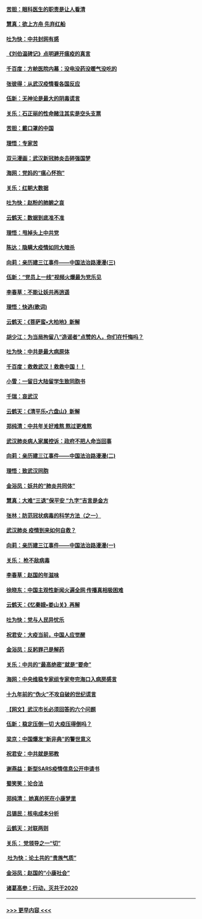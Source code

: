 #### [苦胆：眼科医生的职责是让人看清](../pages/nsc993/n11853840.md?t=02090844) 
#### [慧真：欲上方舟 先弃红船](../pages/nsc993/n11853483.md?t=02090844) 
#### [吐为快：中共封网有感](../pages/nsc993/n11852575.md?t=02090844) 
#### [《刘伯温碑记》点明避开瘟疫的真言](../pages/nsc993/n11852128.md?t=02090844) 
#### [千百度：方舱医院内幕：没电没药没暖气没吃的](../pages/nsc993/n11850211.md?t=02090844) 
#### [张彼得：从武汉疫情看各国反应](../pages/nsc993/n11850102.md?t=02090844) 
#### [伍新：无神论是最大的阴毒谎言](../pages/nsc993/n11846129.md?t=02090844) 
#### [关乐：石正丽的性命赌注其实是空头支票](../pages/nsc993/n11846109.md?t=02090844) 
#### [苦胆：戴口罩的中国](../pages/nsc993/n11845576.md?t=02090844) 
#### [理悟：专家苦](../pages/nsc993/n11845564.md?t=02090844) 
#### [双元漫画：武汉新冠肺炎击碎强国梦](../pages/nsc993/n11843320.md?t=02090844) 
#### [海网：党妈的“瘟心怀抱”](../pages/nsc993/n11840740.md?t=02090844) 
#### [关乐：红朝大数据](../pages/nsc993/n11840675.md?t=02090844) 
#### [吐为快：赵粉的肺腑之哀](../pages/nsc993/n11840618.md?t=02090844) 
#### [云鹤天：数据到底准不准](../pages/nsc993/n11840325.md?t=02090844) 
#### [理悟：甩掉头上中共党](../pages/nsc993/n11838826.md?t=02090844) 
#### [陈达：隐瞒大疫情如同大暗杀](../pages/nsc993/n11838771.md?t=02090844) 
#### [向莉：亲历建三江事件——中国法治路漫漫(三)](../pages/nsc993/n11831825.md?t=02090844) 
#### [伍新：“党员上一线”视频火爆最为党乐见](../pages/nsc993/n11838200.md?t=02090844) 
#### [李春草：不能让妖共再逍遥](../pages/nsc993/n11838102.md?t=02090844) 
#### [理悟：快逃(歌词)](../pages/nsc993/n11838083.md?t=02090844) 
#### [云鹤天：《菩萨蛮▪大柏地》新解](../pages/nsc993/n11838059.md?t=02090844) 
#### [胡少江：为当局拘留八“造谣者”点赞的人，你们在忏悔吗？](../pages/nsc993/n11836801.md?t=02090844) 
#### [吐为快：中共是最大病原体](../pages/nsc993/n11836748.md?t=02090844) 
#### [千百度：救救武汉！救救中国！！](../pages/nsc993/n11836145.md?t=02090844) 
#### [小雪：一留日大陆留学生致同胞书](../pages/nsc993/n11834624.md?t=02090844) 
#### [千瑞：哀武汉](../pages/nsc993/n11833647.md?t=02090844) 
#### [云鹤天：《清平乐▪六盘山》新解](../pages/nsc993/n11833611.md?t=02090844) 
#### [郑纯清：中共年关好难熬 熬过更难熬](../pages/nsc993/n11833489.md?t=02090844) 
#### [武汉肺炎病人家属控诉：政府不把人命当回事](../pages/nsc993/n11833205.md?t=02090844) 
#### [向莉：亲历建三江事件——中国法治路漫漫(二)](../pages/nsc993/n11829102.md?t=02090844) 
#### [理悟：致武汉同胞](../pages/nsc993/n11831522.md?t=02090844) 
#### [金浴凤：妖共的“肺炎共同体”](../pages/nsc993/n11829448.md?t=02090844) 
#### [慧真：大难“三退”保平安 “九字”吉言是金方](../pages/nsc993/n11829501.md?t=02090844) 
#### [张林：防范冠状病毒的科学方法（之一）](../pages/nsc993/n11828618.md?t=02090844) 
#### [武汉肺炎 疫情到来如何自救？](../pages/nsc993/n11827632.md?t=02090844) 
#### [向莉：亲历建三江事件——中国法治路漫漫(一)](../pages/nsc993/n11827190.md?t=02090844) 
#### [关乐： 枪不敌病毒](../pages/nsc993/n11826746.md?t=02090844) 
#### [李春草：赵国的年滋味](../pages/nsc993/n11826321.md?t=02090844) 
#### [徐晓东：中国主观性新闻火遍全网 传播真相极困难](../pages/nsc993/n11826508.md?t=02090844) 
#### [云鹤天：《忆秦娥▪娄山关》再解](../pages/nsc993/n11824682.md?t=02090844) 
#### [吐为快：党与人民异忧乐](../pages/nsc993/n11824660.md?t=02090844) 
#### [祝君安：大疫当前，中国人应觉醒](../pages/nsc993/n11821946.md?t=02090844) 
#### [金浴凤：反躬罪己是解药](../pages/nsc993/n11820280.md?t=02090844) 
#### [关乐：中共的“最高绝密”就是“要命”](../pages/nsc993/n11816946.md?t=02090844) 
#### [海网：中央维稳专家组专家夸完海口入病房感言](../pages/nsc993/n11815138.md?t=02090844) 
#### [十九年前的“伪火”不攻自破的世纪谎言](../pages/nsc993/n11813238.md?t=02090844) 
#### [【网文】武汉市长必须回答的六个问题](../pages/nsc993/n11813848.md?t=02090844) 
#### [伍新：稳定压倒一切 大疫压得倒吗？](../pages/nsc993/n11812634.md?t=02090844) 
#### [梁京：中国爆发“新非典”的警世意义](../pages/nsc993/n11812554.md?t=02090844) 
#### [祝君安：中共就是邪教](../pages/nsc993/n11812431.md?t=02090844) 
#### [谢燕益：新型SARS疫情信息公开申请书](../pages/nsc993/n11808840.md?t=02090844) 
#### [蜀笑笑：论合法](../pages/nsc993/n11808064.md?t=02090844) 
#### [郑纯清： 她真的死在小康梦里](../pages/nsc993/n11806623.md?t=02090844) 
#### [吕锡民：核电成本分析](../pages/nsc993/n11806284.md?t=02090844) 
#### [云鹤天：对联两则](../pages/nsc993/n11805957.md?t=02090844) 
#### [关乐： 党领导之一“切”](../pages/nsc993/n11804505.md?t=02090844) 
#### [ 吐为快：论土共的“贵族气质”](../pages/nsc993/n11804490.md?t=02090844) 
#### [金浴凤：赵国的“小康社会”](../pages/nsc993/n11804452.md?t=02090844) 
#### [诸葛高参：行动，灭共于2020](../pages/nsc993/n11804120.md?t=02090844) 

----
#### [ >>> 更早内容 <<< ](../indexes/nsc993-earlier.md)
